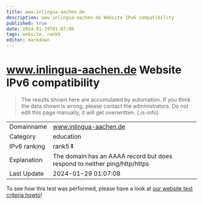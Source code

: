 ```yaml
---
title: www.inlingua-aachen.de
description: www.inlingua-aachen.de Website IPv6 compatibility
published: true
date: 2024-01-29T01:07:08
tags: website, rank5
editor: markdown
---
```


# www.inlingua-aachen.de Website IPv6 compatibility

> The results shown here are accumulated by automation. If you think the data shown is wrong, please contact the administrators. 
> Do not edit this page manually, it will get overwritten.
{.is-info}


|   |   |
| - | - |
| Domainname | www.inlingua-aachen.de
| Category | education |
| IPv6 ranking | rank5 :arrow_double_down: |
| Explanation | The domain has an AAAA record but does respond to neither ping/http/https |
| Last Update | 2024-01-29 01:07:08 |

To see how this test was performed, please have a look at [our website test criteria howto](/howto/testcriteria/website)!

